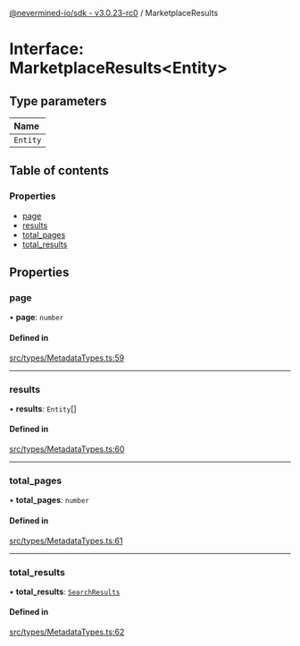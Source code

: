 [@nevermined-io/sdk - v3.0.23-rc0](../code-reference.md) / MarketplaceResults

# Interface: MarketplaceResults\<Entity\>

## Type parameters

| Name     |
| :------- |
| `Entity` |

## Table of contents

### Properties

- [page](MarketplaceResults.md#page)
- [results](MarketplaceResults.md#results)
- [total_pages](MarketplaceResults.md#total_pages)
- [total_results](MarketplaceResults.md#total_results)

## Properties

### page

• **page**: `number`

#### Defined in

[src/types/MetadataTypes.ts:59](https://github.com/nevermined-io/sdk-js/blob/0917aa7cdaec3f72007eb6710fe0bd1232cfb930/src/types/MetadataTypes.ts#L59)

---

### results

• **results**: `Entity`[]

#### Defined in

[src/types/MetadataTypes.ts:60](https://github.com/nevermined-io/sdk-js/blob/0917aa7cdaec3f72007eb6710fe0bd1232cfb930/src/types/MetadataTypes.ts#L60)

---

### total_pages

• **total_pages**: `number`

#### Defined in

[src/types/MetadataTypes.ts:61](https://github.com/nevermined-io/sdk-js/blob/0917aa7cdaec3f72007eb6710fe0bd1232cfb930/src/types/MetadataTypes.ts#L61)

---

### total_results

• **total_results**: [`SearchResults`](SearchResults.md)

#### Defined in

[src/types/MetadataTypes.ts:62](https://github.com/nevermined-io/sdk-js/blob/0917aa7cdaec3f72007eb6710fe0bd1232cfb930/src/types/MetadataTypes.ts#L62)
